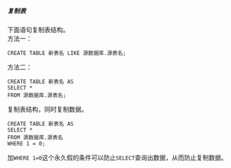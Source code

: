 ##### 复制表

下面语句复制表结构。  
方法一：

```mysql
CREATE TABLE 新表名 LIKE 源数据库.源表名;
```

方法二：

```mysql
CREATE TABLE 新表名 AS
SELECT *
FROM 源数据库.源表名;
```

复制表结构，同时复制数据。

```mysql
CREATE TABLE 新表名 AS
SELECT *
FROM 源数据库.源表名
WHERE 1 = 0;
```

加`WHERE 1=0`这个永久假的条件可以防止`SELECT`查询出数据，从而防止复制数据。